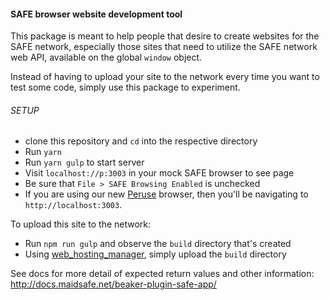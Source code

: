 #### SAFE browser website development tool

This package is meant to help people that desire to create websites for the SAFE network, especially those sites that need to utilize the SAFE network web API, available on the global `window` object.

Instead of having to upload your site to the network every time you want to test some code, simply use this package to experiment.


###### SETUP

- clone this repository and `cd` into the respective directory
- Run `yarn`
- Run `yarn gulp` to start server
- Visit `localhost://p:3003` in your mock SAFE browser to see page
- Be sure that `File > SAFE Browsing Enabled` is unchecked
- If you are using our new [Peruse](https://github.com/joshuef/peruse) browser, then you'll be navigating to `http://localhost:3003`.

To upload this site to the network:
 - Run `npm run gulp` and observe the `build` directory that's created
 - Using [web_hosting_manager](https://github.com/maidsafe/safe_examples/tree/master/web_hosting_manager), simply upload the `build` directory

See docs for more detail of expected return values and other information:
http://docs.maidsafe.net/beaker-plugin-safe-app/
